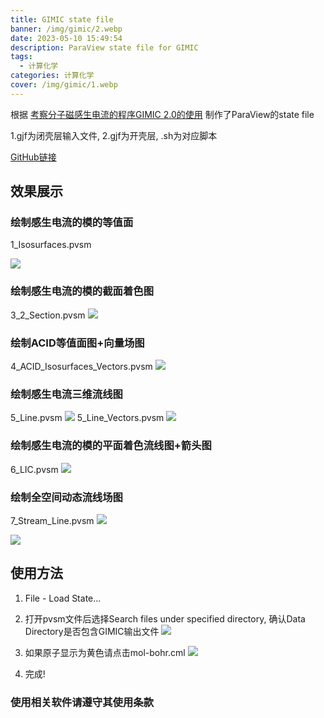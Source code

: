 ```yaml
---
title: GIMIC state file
banner: /img/gimic/2.webp
date: 2023-05-10 15:49:54
description: ParaView state file for GIMIC
tags: 
  - 计算化学
categories: 计算化学
cover: /img/gimic/1.webp
---
```

根据 [考察分子磁感生电流的程序GIMIC 2.0的使用](http://sobereva.com/491) 制作了ParaView的state file
<!--more-->
1.gjf为闭壳层输入文件, 2.gjf为开壳层, .sh为对应脚本

[GitHub链接](https://github.com/Usu171/GIMIC)

## 效果展示

### 绘制感生电流的模的等值面

1_Isosurfaces.pvsm

![](/img/gimic/11.webp)

### 绘制感生电流的模的截面着色图

3_2_Section.pvsm
![](/img/gimic/3.webp)

### 绘制ACID等值面图+向量场图

4_ACID_Isosurfaces_Vectors.pvsm
![](/img/gimic/41.webp)

### 绘制感生电流三维流线图  

5_Line.pvsm
![](/img/gimic/5.webp)
5_Line_Vectors.pvsm
![](/img/gimic/52.webp)

### 绘制感生电流的模的平面着色流线图+箭头图

 6_LIC.pvsm
![](/img/gimic/6.webp)

### 绘制全空间动态流线场图

7_Stream_Line.pvsm
![](/img/gimic/7.webp)

![](/img/gimic/1.webp)

## 使用方法

1. File - Load State...
2. 打开pvsm文件后选择Search files under specified directory, 确认Data Directory是否包含GIMIC输出文件
![](/img/gimic/22.webp)

3. 如果原子显示为黄色请点击mol-bohr.cml
![](/img/gimic/23.webp)

1. 完成!

### 使用相关软件请遵守其使用条款
